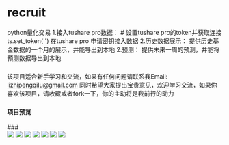 # recruit
python量化交易
1.接入tushare pro数据：
    # 设置tushare pro的token并获取连接
    ts.set_token('')
    在tushare pro 申请密钥接入数据
2.历史数据展示：
     提供历史基金数据的一个月的展示，并能导出到本地
2.预测：
    提供未来一周的预测，并能将预测数据导出到本地
###
该项目适合新手学习和交流，如果有任何问题请联系我Email: lizhipengqilu@gmail.com
同时希望大家提出宝贵意见，欢迎学习交流，如果你喜欢该项目，请收藏或者fork一下，你的主动将是我前行的动力

###
<h4>项目预览</h4>
###</br>
<img src="https://github.com/Frank-qlu/recruit/blob/master/%E6%8B%9B%E8%81%98%E7%88%AC%E8%99%AB/images/1.png" />
<img src="https://github.com/Frank-qlu/recruit/blob/master/%E6%8B%9B%E8%81%98%E7%88%AC%E8%99%AB/images/2.png" />
<img src="https://github.com/Frank-qlu/recruit/blob/master/%E6%8B%9B%E8%81%98%E7%88%AC%E8%99%AB/images/wordcount.png" />
<img src="https://github.com/Frank-qlu/recruit/blob/master/%E6%8B%9B%E8%81%98%E7%88%AC%E8%99%AB/images/education.png" />
<img src="https://github.com/Frank-qlu/recruit/blob/master/%E6%8B%9B%E8%81%98%E7%88%AC%E8%99%AB/images/experience.png" />
<img src="https://github.com/Frank-qlu/recruit/blob/master/%E6%8B%9B%E8%81%98%E7%88%AC%E8%99%AB/images/search.png" />
<img src="https://github.com/Frank-qlu/recruit/blob/master/%E6%8B%9B%E8%81%98%E7%88%AC%E8%99%AB/images/back.png" />